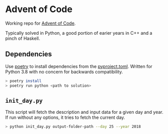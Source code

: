 # Advent of Code
Working repo for [Advent of Code](https://adventofcode.com).

Typically solved in Python, a good portion of earier years in C++ and a pinch of Haskell.

## Dependencies

Use [poetry](https://python-poetry.org) to install dependencies from the [pyproject.toml](pyproject.toml). Written for Python 3.8 with no concern for backwards compatibility.
```bash
> poetry install
> poetry run python <path to solution>
```

## `init_day.py`

This script will fetch the description and input data for a given day and year. If run without any options, it tries to fetch the current day.

``` bash
> python init_day.py output-folder-path --day 25 --year 2018
```

